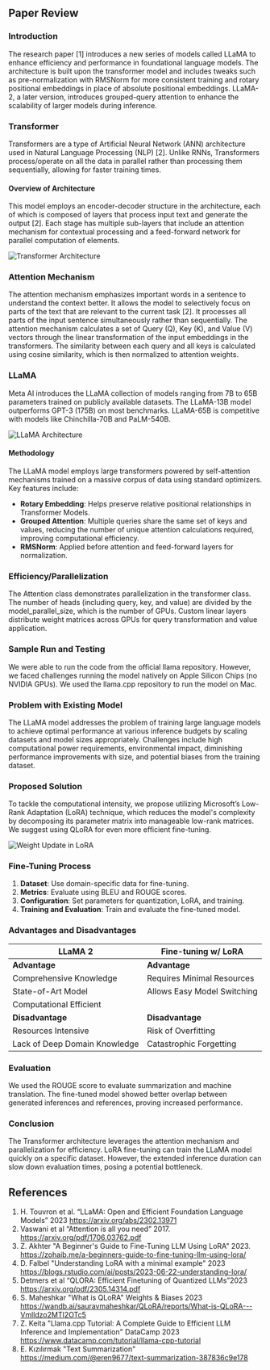 ## Paper Review

### Introduction

The research paper [1] introduces a new series of models called LLaMA to enhance efficiency and performance in foundational language models. The architecture is built upon the transformer model and includes tweaks such as pre-normalization with RMSNorm for more consistent training and rotary positional embeddings in place of absolute positional embeddings. LLaMA-2, a later version, introduces grouped-query attention to enhance the scalability of larger models during inference.

### Transformer

Transformers are a type of Artificial Neural Network (ANN) architecture used in Natural Language Processing (NLP) [2]. Unlike RNNs, Transformers process/operate on all the data in parallel rather than processing them sequentially, allowing for faster training times.

#### Overview of Architecture

This model employs an encoder-decoder structure in the architecture, each of which is composed of layers that process input text and generate the output [2]. Each stage has multiple sub-layers that include an attention mechanism for contextual processing and a feed-forward network for parallel computation of elements.

![Transformer Architecture](Images/Transformer.png)

### Attention Mechanism

The attention mechanism emphasizes important words in a sentence to understand the context better. It allows the model to selectively focus on parts of the text that are relevant to the current task [2]. It processes all parts of the input sentence simultaneously rather than sequentially. The attention mechanism calculates a set of Query (Q), Key (K), and Value (V) vectors through the linear transformation of the input embeddings in the transformers. The similarity between each query and all keys is calculated using cosine similarity, which is then normalized to attention weights.

### LLaMA

Meta AI introduces the LLaMA collection of models ranging from 7B to 65B parameters trained on publicly available datasets. The LLaMA-13B model outperforms GPT-3 (175B) on most benchmarks. LLaMA-65B is competitive with models like Chinchilla-70B and PaLM-540B.

![LLaMA Architecture](/Images/LLAMA.png)

#### Methodology

The LLaMA model employs large transformers powered by self-attention mechanisms trained on a massive corpus of data using standard optimizers. Key features include:

- **Rotary Embedding**: Helps preserve relative positional relationships in Transformer Models.
- **Grouped Attention**: Multiple queries share the same set of keys and values, reducing the number of unique attention calculations required, improving computational efficiency.
- **RMSNorm**: Applied before attention and feed-forward layers for normalization.

### Efficiency/Parallelization

The Attention class demonstrates parallelization in the transformer class. The number of heads (including query, key, and value) are divided by the model_parallel_size, which is the number of GPUs. Custom linear layers distribute weight matrices across GPUs for query transformation and value application.

### Sample Run and Testing

We were able to run the code from the official llama repository. However, we faced challenges running the model natively on Apple Silicon Chips (no NVIDIA GPUs). We used the llama.cpp repository to run the model on Mac.

### Problem with Existing Model

The LLaMA model addresses the problem of training large language models to achieve optimal performance at various inference budgets by scaling datasets and model sizes appropriately. Challenges include high computational power requirements, environmental impact, diminishing performance improvements with size, and potential biases from the training dataset.

### Proposed Solution

To tackle the computational intensity, we propose utilizing Microsoft’s Low-Rank Adaptation (LoRA) technique, which reduces the model's complexity by decomposing its parameter matrix into manageable low-rank matrices. We suggest using QLoRA for even more efficient fine-tuning.

![Weight Update in LoRA](Images/WeightUpdate.png)

### Fine-Tuning Process

1. **Dataset**: Use domain-specific data for fine-tuning.
2. **Metrics**: Evaluate using BLEU and ROUGE scores.
3. **Configuration**: Set parameters for quantization, LoRA, and training.
4. **Training and Evaluation**: Train and evaluate the fine-tuned model.

### Advantages and Disadvantages

| LLaMA 2                       | Fine-tuning w/ LoRA         |
| ----------------------------- | --------------------------- |
| **Advantage**                 | **Advantage**               |
| Comprehensive Knowledge       | Requires Minimal Resources  |
| State-of-Art Model            | Allows Easy Model Switching |
| Computational Efficient       |                             |
| **Disadvantage**              | **Disadvantage**            |
| Resources Intensive           | Risk of Overfitting         |
| Lack of Deep Domain Knowledge | Catastrophic Forgetting     |

### Evaluation

We used the ROUGE score to evaluate summarization and machine translation. The fine-tuned model showed better overlap between generated inferences and references, proving increased performance.

### Conclusion

The Transformer architecture leverages the attention mechanism and parallelization for efficiency. LoRA fine-tuning can train the LLaMA model quickly on a specific dataset. However, the extended inference duration can slow down evaluation times, posing a potential bottleneck.

## References

1. H. Touvron et al. “LLaMA: Open and Efficient Foundation Language Models” 2023 https://arxiv.org/abs/2302.13971
2. Vaswani et al “Attention is all you need” 2017. https://arxiv.org/pdf/1706.03762.pdf
3. Z. Akhter "A Beginner's Guide to Fine-Tuning LLM Using LoRA" 2023. https://zohaib.me/a-beginners-guide-to-fine-tuning-llm-using-lora/
4. D. Falbel "Understanding LoRA with a minimal example" 2023 https://blogs.rstudio.com/ai/posts/2023-06-22-understanding-lora/
5. Detmers et al “QLORA: Efficient Finetuning of Quantized LLMs”2023 https://arxiv.org/pdf/2305.14314.pdf
6. S. Maheshkar "What is QLoRA" Weights & Biases 2023 https://wandb.ai/sauravmaheshkar/QLoRA/reports/What-is-QLoRA---Vmlldzo2MTI2OTc5
7. Z. Keita "Llama.cpp Tutorial: A Complete Guide to Efficient LLM Inference and Implementation" DataCamp 2023 https://www.datacamp.com/tutorial/llama-cpp-tutorial
8. E. Kızılırmak "Text Summarization" https://medium.com/@eren9677/text-summarization-387836c9e178
